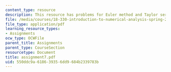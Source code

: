 ```yaml
---
content_type: resource
description: This resource has problems for Euler method and Taylor series.
file: /media/courses/18-330-introduction-to-numerical-analysis-spring-2004/550ddc9a618639356dd9684b2339783b_assignment7.pdf
file_type: application/pdf
learning_resource_types:
- Assignments
ocw_type: OCWFile
parent_title: Assignments
parent_type: CourseSection
resourcetype: Document
title: assignment7.pdf
uid: 550ddc9a-6186-3935-6dd9-684b2339783b
---
```

